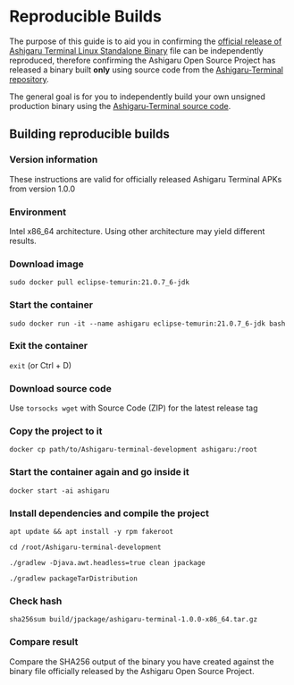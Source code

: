 # Reproducible Builds

The purpose of this guide is to aid you in confirming the [official release of Ashigaru Terminal Linux Standalone Binary](http://ashicodepbnpvslzsl2bz7l2pwrjvajgumgac423pp3y2deprbnzz7id.onion/Ashigaru/Ashigaru-Terminal/releases) file can be independently reproduced, therefore confirming the Ashigaru Open Source Project has released a binary built **only** using source code from the [Ashigaru-Terminal repository](http://ashicodepbnpvslzsl2bz7l2pwrjvajgumgac423pp3y2deprbnzz7id.onion/Ashigaru/Ashigaru-Terminal).

The general goal is for you to independently build your own unsigned production binary using the [Ashigaru-Terminal source code](http://ashicodepbnpvslzsl2bz7l2pwrjvajgumgac423pp3y2deprbnzz7id.onion/Ashigaru/Ashigaru-Terminal).

## Building reproducible builds

### Version information

These instructions are valid for officially released Ashigaru Terminal APKs from version 1.0.0

### Environment

Intel x86_64 architecture. Using other architecture may yield different results.

### Download image
`sudo docker pull eclipse-temurin:21.0.7_6-jdk`

### Start the container
`sudo docker run -it --name ashigaru eclipse-temurin:21.0.7_6-jdk bash`

### Exit the container
`exit` (or Ctrl + D)

### Download source code
Use `torsocks wget` with Source Code (ZIP) for the latest release tag

### Copy the project to it
`docker cp path/to/Ashigaru-terminal-development ashigaru:/root`

### Start the container again and go inside it
`docker start -ai ashigaru`

### Install dependencies and compile the project
`apt update && apt install -y rpm fakeroot`

`cd /root/Ashigaru-terminal-development`

`./gradlew -Djava.awt.headless=true clean jpackage`

`./gradlew packageTarDistribution`

### Check hash
`sha256sum build/jpackage/ashigaru-terminal-1.0.0-x86_64.tar.gz`

### Compare result
Compare the SHA256 output of the binary you have created against the binary file officially released by the Ashigaru Open Source Project.